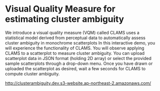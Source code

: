# Visual Quality Measure for estimating cluster ambiguity

We introduce a visual quality measure (VQM) called CLAMS uses a statistical model derived from perceptual data to automatically assess cluster ambiguity in monochrome scatterplots In this interactive demo, you will experience the functionality of CLAMS. You will observe applying CLAMS to a scatterplot to measure cluster ambiguity. You can upload scatterplot data in JSON format (holding 2D array) or select the provided sample scatterplots through a drop-down menu. Once you have drawn or uploaded the scatterplot as desired, wait a few seconds for CLAMS to compute cluster ambiguity.

http://clusterambiguity.dev.s3-website.ap-northeast-2.amazonaws.com/
